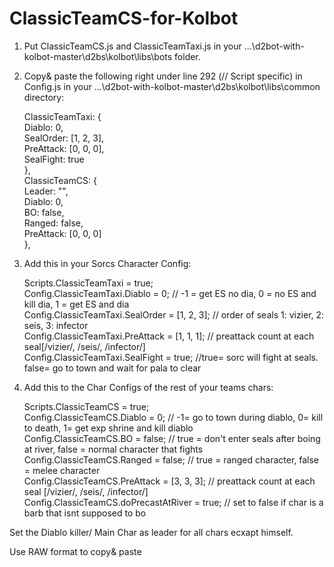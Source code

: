 # ClassicTeamCS-for-Kolbot

1. Put ClassicTeamCS.js and ClassicTeamTaxi.js in your ...\d2bot-with-kolbot-master\d2bs\kolbot\libs\bots folder.

2. Copy& paste the following right under line 292 (// Script specific) in Config.js in your ...\d2bot-with-kolbot-master\d2bs\kolbot\libs\common directory:

	ClassicTeamTaxi: {  
		Diablo: 0,  
		SealOrder: [1, 2, 3],  
 		PreAttack: [0, 0, 0],  
		SealFight: true  
		},  
	ClassicTeamCS: {  
		Leader: "",  
		Diablo: 0,  
		BO: false,  
		Ranged: false,   
		PreAttack: [0, 0, 0]  
		},  

3. Add this in your Sorcs Character Config:
  
	Scripts.ClassicTeamTaxi = true;   
		Config.ClassicTeamTaxi.Diablo = 0; // -1 = get ES no dia, 0 = no ES and kill dia, 1 = get ES and dia  
		Config.ClassicTeamTaxi.SealOrder = [1, 2, 3]; // order of seals 1: vizier, 2: seis, 3: infector  
		Config.ClassicTeamTaxi.PreAttack = [1, 1, 1]; // preattack count at each seal[/vizier/, /seis/, /infector/]   
		Config.ClassicTeamTaxi.SealFight = true; //true= sorc will fight at seals. false= go to town and wait for pala to clear  

4. Add this to the Char Configs of the rest of your teams chars:

	Scripts.ClassicTeamCS = true;   
		Config.ClassicTeamCS.Diablo = 0; // -1= go to town during diablo, 0= kill to death, 1= get exp shrine and kill diablo  
		Config.ClassicTeamCS.BO = false; // true = don't enter seals after boing at river, false = normal character that fights
		Config.ClassicTeamCS.Ranged = false; // true = ranged character, false = melee character   
		Config.ClassicTeamCS.PreAttack = [3, 3, 3]; // preattack count at each seal [/vizier/, /seis/, /infector/]  
    		Config.ClassicTeamCS.doPrecastAtRiver = true; // set to false if char is a barb that isnt supposed to bo

Set the Diablo killer/ Main Char as leader for all chars ecxapt himself.

Use RAW format to copy& paste
